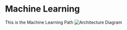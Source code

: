 # Machine Learning
This is the Machine Learning Path
![Architecture Diagram](./machine_learning_mind_map.drawio.svg)
